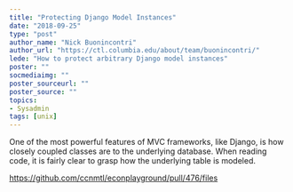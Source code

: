 ```yaml
---
title: "Protecting Django Model Instances"
date: "2018-09-25"
type: "post"
author_name: "Nick Buonincontri"
author_url: "https://ctl.columbia.edu/about/team/buonincontri/"
lede: "How to protect arbitrary Django model instances"
poster: ""
socmediaimg: ""
poster_sourceurl: ""
poster_source: ""
topics: 
- Sysadmin 
tags: [unix]
---
```


One of the most powerful features of MVC frameworks, like Django, is how closely coupled classes are to the underlying database. When reading code, it is fairly clear to grasp how the underlying table is modeled.

https://github.com/ccnmtl/econplayground/pull/476/files
